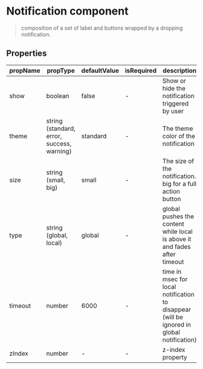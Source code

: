 # Notification component

> composition of a set of label and buttons wrapped by a dropping notification.

## Properties

| propName | propType | defaultValue | isRequired | description |
|----------|----------|--------------|------------|-------------|
| show | boolean | false | - | Show or hide the notification triggered by user |
| theme | string (standard, error, success, warning) | standard | - | The theme color of the notification |
| size | string (small, big) | small | - | The size of the notification. big for a full action button |
| type | string (global, local) | global | - | global pushes the content while local is above it and fades after timeout |
| timeout | number | 6000 | - | time in msec for local notification to disappear (will be ignored in global notification) |
| zIndex | number | - | - | z-index property | 
